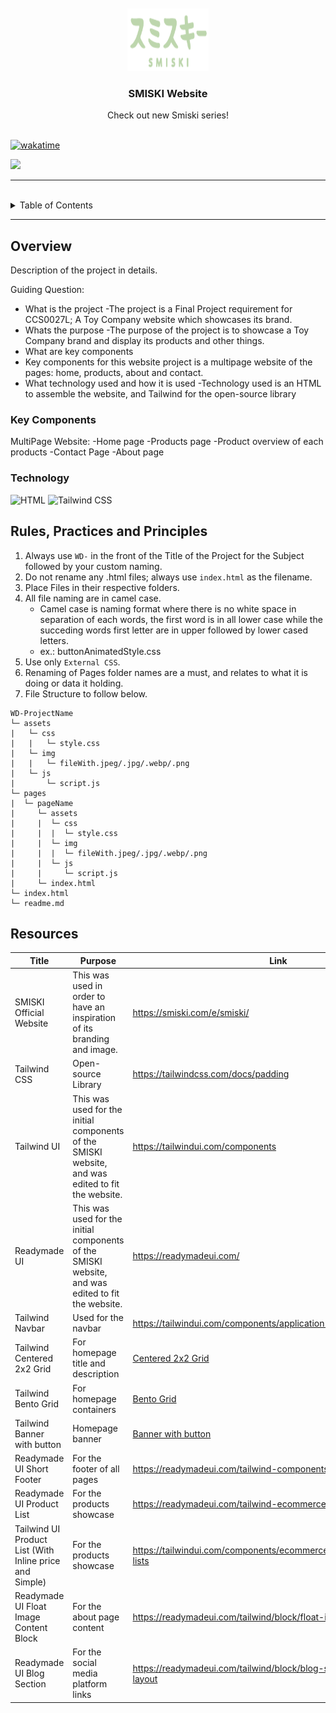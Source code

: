 <a name="readme-top">

<br/>

<br/>
<div align="center">
  <a href="https://github.com/zyx-0314/">
    <img src="/assets/img/smiski logo.png" alt="SMISKI" width="130" height="100">
  </a>
  <h3 align="center">SMISKI Website</h3>
</div>
<div align="center">
  Check out new Smiski series!
</div>

<br/>



[![wakatime](https://wakatime.com/badge/user/6d74dadb-7352-4c6d-8983-3e7c3816bc35/project/01e10e48-c081-432c-b8fe-3f7a2f95e9dc.svg)](https://wakatime.com/badge/user/6d74dadb-7352-4c6d-8983-3e7c3816bc35/project/01e10e48-c081-432c-b8fe-3f7a2f95e9dc)

![](https://visit-counter.vercel.app/counter.png?page=scndsbey/WD-Seatwork-Toy-Company)

---

<br/>

<details>
  <summary>Table of Contents</summary>
  <ol>
    <li>
      <a href="#overview">Overview</a>
      <ol>
        <li>
          <a href="#key-components">Key Components</a>
        </li>
        <li>
          <a href="#technology">Technology</a>
        </li>
      </ol>
    </li>
    <li>
      <a href="#rule,-practices-and-principles">Rules, Practices and Principles</a>
    </li>
    <li>
      <a href="#resources">Resources</a>
    </li>
  </ol>
</details>

---

## Overview
Description of the project in details.

Guiding Question:
- What is the project
  -The project is a Final Project requirement for CCS0027L; A Toy Company website which showcases its brand.
- Whats the purpose
  -The purpose of the project is to showcase a Toy Company brand and display its products and other things.
- What are key components
- Key components for this website project is a multipage website of the pages: home, products, about and contact.
- What technology used and how it is used
  -Technology used is an HTML to assemble the website, and Tailwind for the open-source library

### Key Components
MultiPage Website:
-Home page
-Products page
  -Product overview of each products
-Contact Page
-About page

### Technology
![HTML](https://img.shields.io/badge/HTML-E34F26?style=for-the-badge&logo=html5&logoColor=white)
![Tailwind CSS](https://readmebadge.vercel.app/badges/tailwind.svg)

## Rules, Practices and Principles
1. Always use `WD-` in the front of the Title of the Project for the Subject followed by your custom naming.
2. Do not rename any .html files; always use `index.html` as the filename.
3. Place Files in their respective folders.
4. All file naming are in camel case.
   - Camel case is naming format where there is no white space in separation of each words, the first word is in all lower case while the succeding words first letter are in upper followed by lower cased letters.
   - ex.: buttonAnimatedStyle.css
5. Use only `External CSS`.
6. Renaming of Pages folder names are a must, and relates to what it is doing or data it holding.
7. File Structure to follow below.

```
WD-ProjectName
└─ assets
|   └─ css
|   |   └─ style.css
|   └─ img
|   |   └─ fileWith.jpeg/.jpg/.webp/.png
|   └─ js
|       └─ script.js
└─ pages
|  └─ pageName
|     └─ assets
|     |  └─ css
|     |  |  └─ style.css
|     |  └─ img
|     |  |  └─ fileWith.jpeg/.jpg/.webp/.png
|     |  └─ js
|     |     └─ script.js
|     └─ index.html
└─ index.html
└─ readme.md
```

## Resources
| Title | Purpose | Link |
|-|-|-|
| SMISKI Official Website | This was used in order to have an inspiration of its branding and image. |https://smiski.com/e/smiski/|
| Tailwind CSS | Open-source Library | https://tailwindcss.com/docs/padding |
| Tailwind UI | This was used for the initial components of the SMISKI website, and was edited to fit the website.| https://tailwindui.com/components |
| Readymade UI | This was used for the initial components of the SMISKI website, and was edited to fit the website. | https://readymadeui.com/ |
| Tailwind Navbar | Used for the navbar| https://tailwindui.com/components/application-ui/navigation/navbars |
| Tailwind Centered 2x2 Grid | For homepage title and description | [Centered 2x2 Grid](https://tailwindui.com/components/marketing/sections/feature-sections#component-64ac58e032276db96bf343a8d4f332a8) |
| Tailwind Bento Grid | For homepage containers| [Bento Grid](https://tailwindui.com/components/marketing/sections/bento-grids#component-dc65cfa183921e10d45c401610332cca) |
| Tailwind Banner with button | Homepage banner | [Banner with button](https://tailwindui.com/components/marketing/elements/banners#component-8904b9d9a9fbb9a2313df3975112f9d7) |
| Readymade UI Short Footer | For the footer of all pages | https://readymadeui.com/tailwind-components/footer |
| Readymade UI Product List | For the products showcase | https://readymadeui.com/tailwind-ecommerce/product-list |
| Tailwind UI Product List (With Inline price and Simple) | For the products showcase | https://tailwindui.com/components/ecommerce/components/product-lists|
| Readymade UI Float Image Content Block | For the about page content | https://readymadeui.com/tailwind/block/float-image-content-block |
| Readymade UI Blog Section | For the social media platform links | https://readymadeui.com/tailwind/block/blog-section-with-card-layout |

